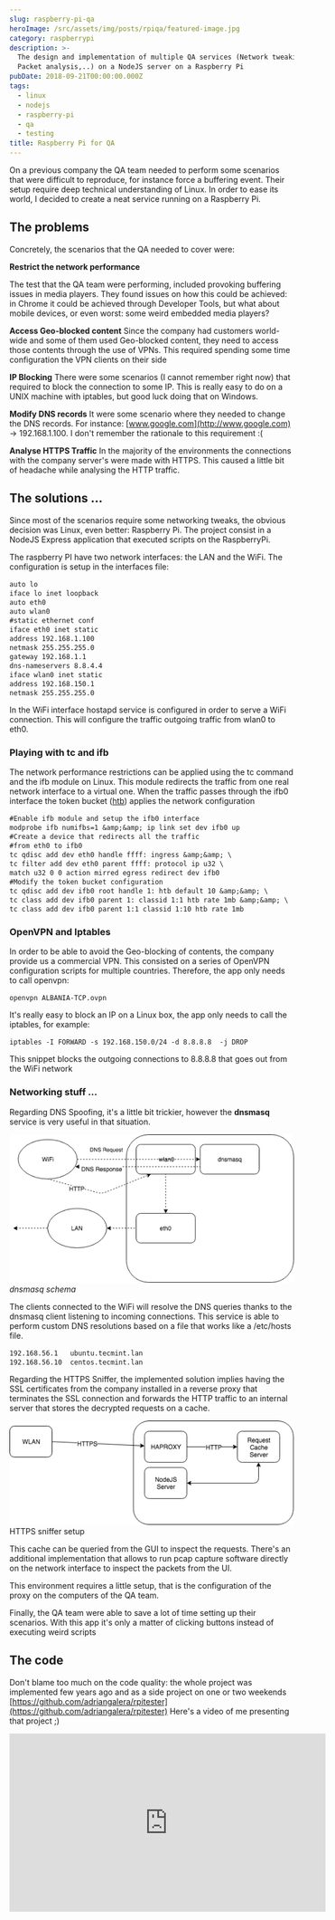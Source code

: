 ```yaml
---
slug: raspberry-pi-qa
heroImage: /src/assets/img/posts/rpiqa/featured-image.jpg
category: raspberrypi
description: >-
  The design and implementation of multiple QA services (Network tweaking, VPN,
  Packet analysis,..) on a NodeJS server on a Raspberry Pi
pubDate: 2018-09-21T00:00:00.000Z
tags:
  - linux
  - nodejs
  - raspberry-pi
  - qa
  - testing
title: Raspberry Pi for QA
---
```


On a previous company the QA team needed to perform some scenarios that were difficult to reproduce, for instance force a buffering event. Their setup require deep technical understanding of Linux. In order to ease its world, I decided to create a neat service running on a Raspberry Pi.

## The problems

Concretely, the scenarios that the QA needed to cover were:

**Restrict the network performance**

The test that the QA team were performing, included provoking buffering issues in media players. They found issues on how this could be achieved: in Chrome it could be achieved through Developer Tools, but what about mobile devices, or even worst: some weird embedded media players?

**Access Geo-blocked content**
Since the company had customers world-wide and some of them used Geo-blocked content, they need to access those contents through the use of VPNs. This required spending some time configuration the VPN clients on their side

**IP Blocking**
There were some scenarios (I cannot remember right now) that required to block the connection to some IP. This is really easy to do on a UNIX machine with iptables, but good luck doing that on Windows.

**Modify DNS records**
It were some scenario where they needed to change the DNS records. For instance: [www.google.com](http://www.google.com) -> 192.168.1.100. I don't remember the rationale to this requirement :(

**Analyse HTTPS Traffic**
In the majority of the environments the connections with the company server's were made with HTTPS. This caused a little bit of headache while analysing the HTTP traffic.

## The solutions ...

Since most of the scenarios require some networking tweaks, the obvious decision was Linux, even better: Raspberry Pi. The project consist in a NodeJS Express application that executed scripts on the RaspberryPi.

The raspberry PI have two network interfaces: the LAN and the WiFi. The configuration is setup in the interfaces file:

```shell
auto lo
iface lo inet loopback
auto eth0
auto wlan0
#static ethernet conf
iface eth0 inet static
address 192.168.1.100
netmask 255.255.255.0
gateway	192.168.1.1
dns-nameservers 8.8.4.4
iface wlan0 inet static
address 192.168.150.1
netmask 255.255.255.0
```

In the WiFi interface hostapd service is configured in order to serve a WiFi connection. This will configure the traffic outgoing traffic from wlan0 to eth0.

### Playing with tc and ifb

The network performance restrictions can be applied using the tc command and the ifb module on Linux. This module redirects the traffic from one real network interface to a virtual one. When the traffic passes through the ifb0 interface the token bucket (<a href="https://en.wikipedia.org/wiki/Token_bucket#Hierarchical_token_bucket">htb</a>) applies the network configuration

```shell
#Enable ifb module and setup the ifb0 interface
modprobe ifb numifbs=1 &amp;&amp; ip link set dev ifb0 up
#Create a device that redirects all the traffic
#from eth0 to ifb0
tc qdisc add dev eth0 handle ffff: ingress &amp;&amp; \
tc filter add dev eth0 parent ffff: protocol ip u32 \
match u32 0 0 action mirred egress redirect dev ifb0
#Modify the token bucket configuration
tc qdisc add dev ifb0 root handle 1: htb default 10 &amp;&amp; \
tc class add dev ifb0 parent 1: classid 1:1 htb rate 1mb &amp;&amp; \
tc class add dev ifb0 parent 1:1 classid 1:10 htb rate 1mb
```

### OpenVPN and Iptables

In order to be able to avoid the Geo-blocking of contents, the company provide us a commercial VPN. This consisted on a series of OpenVPN configuration scripts for multiple countries. Therefore, the app only needs to call openvpn:

```shell
openvpn ALBANIA-TCP.ovpn
```

It's really easy to block an IP on a Linux box, the app only needs to call the iptables, for example:

```shell
iptables -I FORWARD -s 192.168.150.0/24 -d 8.8.8.8  -j DROP
```

This snippet blocks the outgoing connections to 8.8.8.8 that goes out from the WiFi network

### Networking stuff ...

Regarding DNS Spoofing, it's a little bit trickier, however the <strong>dnsmasq</strong> service is very useful in that situation.

![dnsmasq schema](/src/assets/img/posts/rpiqa/dnsmasq.png 'dnsmasq schema')
_dnsmasq schema_

The clients connected to the WiFi will resolve the DNS queries thanks to the dnsmasq client listening to incoming connections. This service is able to perform custom DNS resolutions based on a file that works like a /etc/hosts file.

```
192.168.56.1   ubuntu.tecmint.lan
192.168.56.10  centos.tecmint.lan
```

Regarding the HTTPS Sniffer, the implemented solution implies having the SSL certificates from the company installed in a reverse proxy that terminates the SSL connection and forwards the HTTP traffic to an internal server that stores the decrypted requests on a cache.

![https proxy setup](/src/assets/img/posts/rpiqa/httpsproxy.png 'https proxy setup')
HTTPS sniffer setup

This cache can be queried from the GUI to inspect the requests. There's an additional implementation that allows to run pcap capture software directly on the network interface to inspect the packets from the UI.

This environment requires a little setup, that is the configuration of the proxy on the computers of the QA team.

Finally, the QA team were able to save a lot of time setting up their scenarios. With this app it's only a matter of clicking buttons instead of executing weird scripts

## The code

Don't blame too much on the code quality: the whole project was implemented few years ago and as a side project on one or two weekends <a href="https://github.com/adriangalera/rpitester">[https://github.com/adriangalera/rpitester](https://github.com/adriangalera/rpitester)</a>
Here's a video of me presenting that project ;)

<iframe src="https://www.youtube.com/embed/aUaEF87pdms?rel=0&amp;showinfo=0" width="560" height="315" frameborder="0" allowfullscreen="allowfullscreen"></iframe>
